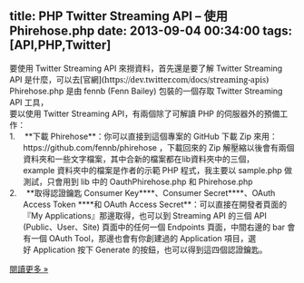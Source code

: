 title: PHP Twitter Streaming API – 使用 Phirehose.php
date: 2013-09-04 00:34:00
tags: [API,PHP,Twitter]
---

<div class="MsoNormal" style="mso-char-indent-count: 0; text-indent: 0cm;"><span style="font-family: &quot;新細明體&quot;,&quot;serif&quot;; mso-ascii-font-family: Calibri; mso-ascii-theme-font: minor-latin; mso-fareast-font-family: 新細明體; mso-fareast-theme-font: minor-fareast; mso-hansi-font-family: Calibri; mso-hansi-theme-font: minor-latin;">要使用 </span><span lang="EN-US">Twitter Streaming API </span><span style="font-family: &quot;新細明體&quot;,&quot;serif&quot;; mso-ascii-font-family: Calibri; mso-ascii-theme-font: minor-latin; mso-fareast-font-family: 新細明體; mso-fareast-theme-font: minor-fareast; mso-hansi-font-family: Calibri; mso-hansi-theme-font: minor-latin;">來撈資料，首先還是要了解 </span><span lang="EN-US">Twitter Streaming API</span> <span style="font-family: &quot;新細明體&quot;,&quot;serif&quot;; mso-ascii-font-family: Calibri; mso-ascii-theme-font: minor-latin; mso-fareast-font-family: 新細明體; mso-fareast-theme-font: minor-fareast; mso-hansi-font-family: Calibri; mso-hansi-theme-font: minor-latin;">是什麼，可以<span style="color: #38761d;"><!--看參考</span></span><span style="color: #38761d;">**<span style="font-family: &quot;新細明體&quot;,&quot;serif&quot;; mso-ascii-font-family: Calibri; mso-ascii-theme-font: minor-latin; mso-fareast-font-family: 新細明體; mso-fareast-theme-font: minor-fareast; mso-hansi-font-family: Calibri; mso-hansi-theme-font: minor-latin;">[這裡](http://veckcode.blogspot.tw/2013/09/twitter-apirest-api-streaming-api.html#more)</span>**<span lang="EN-US">(</span><span style="font-family: &quot;新細明體&quot;,&quot;serif&quot;; mso-ascii-font-family: Calibri; mso-ascii-theme-font: minor-latin; mso-fareast-font-family: 新細明體; mso-fareast-theme-font: minor-fareast; mso-hansi-font-family: Calibri; mso-hansi-theme-font: minor-latin;">因為我覺的官網說明還是有點模糊</span><span lang="EN-US">)</span><span style="font-family: &quot;新細明體&quot;,&quot;serif&quot;; mso-ascii-font-family: Calibri; mso-ascii-theme-font: minor-latin; mso-fareast-font-family: 新細明體; mso-fareast-theme-font: minor-fareast; mso-hansi-font-family: Calibri; mso-hansi-theme-font: minor-latin;">，或是直接</span>--></span><span style="font-family: &quot;新細明體&quot;,&quot;serif&quot;; mso-ascii-font-family: Calibri; mso-ascii-theme-font: minor-latin; mso-fareast-font-family: 新細明體; mso-fareast-theme-font: minor-fareast; mso-hansi-font-family: Calibri; mso-hansi-theme-font: minor-latin;">去</span><span style="font-family: &quot;新細明體&quot;,&quot;serif&quot;; mso-ascii-font-family: Calibri; mso-ascii-theme-font: minor-latin; mso-fareast-font-family: 新細明體; mso-fareast-theme-font: minor-fareast; mso-hansi-font-family: Calibri; mso-hansi-theme-font: minor-latin;">[官網](https://dev.twitter.com/docs/streaming-apis)</span></div>

<div class="MsoNormal" style="mso-char-indent-count: 0; text-indent: 0cm;"><span lang="EN-US">Phirehose.php </span><span style="font-family: &quot;新細明體&quot;,&quot;serif&quot;; mso-ascii-font-family: Calibri; mso-ascii-theme-font: minor-latin; mso-fareast-font-family: 新細明體; mso-fareast-theme-font: minor-fareast; mso-hansi-font-family: Calibri; mso-hansi-theme-font: minor-latin;">是由 </span><span lang="EN-US">fennb (Fenn Bailey) </span><span style="font-family: &quot;新細明體&quot;,&quot;serif&quot;; mso-ascii-font-family: Calibri; mso-ascii-theme-font: minor-latin; mso-fareast-font-family: 新細明體; mso-fareast-theme-font: minor-fareast; mso-hansi-font-family: Calibri; mso-hansi-theme-font: minor-latin;">包裝的一個存取 </span><span lang="EN-US">Twitter Streaming API </span><span style="font-family: &quot;新細明體&quot;,&quot;serif&quot;; mso-ascii-font-family: Calibri; mso-ascii-theme-font: minor-latin; mso-fareast-font-family: 新細明體; mso-fareast-theme-font: minor-fareast; mso-hansi-font-family: Calibri; mso-hansi-theme-font: minor-latin;">工具，</span></div>

<div class="MsoNormal" style="mso-char-indent-count: 0; text-indent: 0cm;"><span style="font-family: &quot;新細明體&quot;,&quot;serif&quot;; mso-ascii-font-family: Calibri; mso-ascii-theme-font: minor-latin; mso-fareast-font-family: 新細明體; mso-fareast-theme-font: minor-fareast; mso-hansi-font-family: Calibri; mso-hansi-theme-font: minor-latin;">要以使用 </span><span lang="EN-US">Twitter Streaming API</span><span style="font-family: &quot;新細明體&quot;,&quot;serif&quot;; mso-ascii-font-family: Calibri; mso-ascii-theme-font: minor-latin; mso-fareast-font-family: 新細明體; mso-fareast-theme-font: minor-fareast; mso-hansi-font-family: Calibri; mso-hansi-theme-font: minor-latin;">，有兩個除了可解讀 </span><span lang="EN-US">PHP </span><span style="font-family: &quot;新細明體&quot;,&quot;serif&quot;; mso-ascii-font-family: Calibri; mso-ascii-theme-font: minor-latin; mso-fareast-font-family: 新細明體; mso-fareast-theme-font: minor-fareast; mso-hansi-font-family: Calibri; mso-hansi-theme-font: minor-latin;">的伺服器外的預備工作：</span></div>

<div class="MsoNormal" style="mso-char-indent-count: 0; text-indent: 0cm;"><span style="font-family: &quot;新細明體&quot;,&quot;serif&quot;; mso-ascii-font-family: Calibri; mso-ascii-theme-font: minor-latin; mso-fareast-font-family: 新細明體; mso-fareast-theme-font: minor-fareast; mso-hansi-font-family: Calibri; mso-hansi-theme-font: minor-latin;">  
</span></div>

<div class="MsoListParagraph" style="margin-left: 18.0pt; mso-char-indent-count: 0; mso-list: l0 level1 lfo1; mso-para-margin-left: 0gd; text-indent: -18.0pt;"><span lang="EN-US">1.<span style="font-size: 7pt;">     </span> </span>**<span style="font-family: &quot;新細明體&quot;,&quot;serif&quot;; mso-ascii-font-family: Calibri; mso-ascii-theme-font: minor-latin; mso-fareast-font-family: 新細明體; mso-fareast-theme-font: minor-fareast; mso-hansi-font-family: Calibri; mso-hansi-theme-font: minor-latin;">下載 </span><span lang="EN-US">Phirehose</span>**<span style="font-family: &quot;新細明體&quot;,&quot;serif&quot;; mso-ascii-font-family: Calibri; mso-ascii-theme-font: minor-latin; mso-fareast-font-family: 新細明體; mso-fareast-theme-font: minor-fareast; mso-hansi-font-family: Calibri; mso-hansi-theme-font: minor-latin;">：你可以直接到這個專案的 </span><span lang="EN-US">GitHub </span><span style="font-family: &quot;新細明體&quot;,&quot;serif&quot;; mso-ascii-font-family: Calibri; mso-ascii-theme-font: minor-latin; mso-fareast-font-family: 新細明體; mso-fareast-theme-font: minor-fareast; mso-hansi-font-family: Calibri; mso-hansi-theme-font: minor-latin;">下載 </span><span lang="EN-US">Zip </span><span style="font-family: &quot;新細明體&quot;,&quot;serif&quot;; mso-ascii-font-family: Calibri; mso-ascii-theme-font: minor-latin; mso-fareast-font-family: 新細明體; mso-fareast-theme-font: minor-fareast; mso-hansi-font-family: Calibri; mso-hansi-theme-font: minor-latin;">來用：</span><span lang="EN-US">https://github.com/fennb/phirehose</span> <span style="font-family: &quot;新細明體&quot;,&quot;serif&quot;; mso-ascii-font-family: Calibri; mso-ascii-theme-font: minor-latin; mso-fareast-font-family: 新細明體; mso-fareast-theme-font: minor-fareast; mso-hansi-font-family: Calibri; mso-hansi-theme-font: minor-latin;">，下載回來的 </span><span lang="EN-US">Zip </span><span style="font-family: &quot;新細明體&quot;,&quot;serif&quot;; mso-ascii-font-family: Calibri; mso-ascii-theme-font: minor-latin; mso-fareast-font-family: 新細明體; mso-fareast-theme-font: minor-fareast; mso-hansi-font-family: Calibri; mso-hansi-theme-font: minor-latin;">解壓縮以後會有兩個資料夾和一些文字檔案，其中合新的檔案都在</span><span lang="EN-US">lib</span><span style="font-family: &quot;新細明體&quot;,&quot;serif&quot;; mso-ascii-font-family: Calibri; mso-ascii-theme-font: minor-latin; mso-fareast-font-family: 新細明體; mso-fareast-theme-font: minor-fareast; mso-hansi-font-family: Calibri; mso-hansi-theme-font: minor-latin;">資料夾中的三個，</span><span lang="EN-US">example </span><span style="font-family: &quot;新細明體&quot;,&quot;serif&quot;; mso-ascii-font-family: Calibri; mso-ascii-theme-font: minor-latin; mso-fareast-font-family: 新細明體; mso-fareast-theme-font: minor-fareast; mso-hansi-font-family: Calibri; mso-hansi-theme-font: minor-latin;">資料夾中的檔案是作者的示範 </span><span lang="EN-US">PHP </span><span style="font-family: &quot;新細明體&quot;,&quot;serif&quot;; mso-ascii-font-family: Calibri; mso-ascii-theme-font: minor-latin; mso-fareast-font-family: 新細明體; mso-fareast-theme-font: minor-fareast; mso-hansi-font-family: Calibri; mso-hansi-theme-font: minor-latin;">程式，我主要以 </span><span lang="EN-US">sample.php </span><span style="font-family: &quot;新細明體&quot;,&quot;serif&quot;; mso-ascii-font-family: Calibri; mso-ascii-theme-font: minor-latin; mso-fareast-font-family: 新細明體; mso-fareast-theme-font: minor-fareast; mso-hansi-font-family: Calibri; mso-hansi-theme-font: minor-latin;">做測試，只會用到 </span><span lang="EN-US">lib </span><span style="font-family: &quot;新細明體&quot;,&quot;serif&quot;; mso-ascii-font-family: Calibri; mso-ascii-theme-font: minor-latin; mso-fareast-font-family: 新細明體; mso-fareast-theme-font: minor-fareast; mso-hansi-font-family: Calibri; mso-hansi-theme-font: minor-latin;">中的 </span><span lang="EN-US">OauthPhirehose.php </span><span style="font-family: &quot;新細明體&quot;,&quot;serif&quot;; mso-ascii-font-family: Calibri; mso-ascii-theme-font: minor-latin; mso-fareast-font-family: 新細明體; mso-fareast-theme-font: minor-fareast; mso-hansi-font-family: Calibri; mso-hansi-theme-font: minor-latin;">和 </span><span lang="EN-US">Phirehose.php</span></div>

<div class="MsoListParagraph" style="margin-left: 18.0pt; mso-char-indent-count: 0; mso-list: l0 level1 lfo1; mso-para-margin-left: 0gd; text-indent: -18.0pt;"><span lang="EN-US">2.<span style="font-size: 7pt;">     </span> </span>**<span style="font-family: &quot;新細明體&quot;,&quot;serif&quot;; mso-ascii-font-family: Calibri; mso-ascii-theme-font: minor-latin; mso-fareast-font-family: 新細明體; mso-fareast-theme-font: minor-fareast; mso-hansi-font-family: Calibri; mso-hansi-theme-font: minor-latin;">取得認證鑰匙 </span><span lang="EN-US">Consumer Key</span>****<span style="font-family: &quot;新細明體&quot;,&quot;serif&quot;; mso-ascii-font-family: Calibri; mso-ascii-theme-font: minor-latin; mso-fareast-font-family: 新細明體; mso-fareast-theme-font: minor-fareast; mso-hansi-font-family: Calibri; mso-hansi-theme-font: minor-latin;">、</span><span lang="EN-US">Consumer Secret</span>****<span style="font-family: &quot;新細明體&quot;,&quot;serif&quot;; mso-ascii-font-family: Calibri; mso-ascii-theme-font: minor-latin; mso-fareast-font-family: 新細明體; mso-fareast-theme-font: minor-fareast; mso-hansi-font-family: Calibri; mso-hansi-theme-font: minor-latin;">、</span><span lang="EN-US">OAuth Access Token </span>****<span style="font-family: &quot;新細明體&quot;,&quot;serif&quot;; mso-ascii-font-family: Calibri; mso-ascii-theme-font: minor-latin; mso-fareast-font-family: 新細明體; mso-fareast-theme-font: minor-fareast; mso-hansi-font-family: Calibri; mso-hansi-theme-font: minor-latin;">和 </span><span lang="EN-US">OAuth Access Secret</span>**<span style="font-family: &quot;新細明體&quot;,&quot;serif&quot;; mso-ascii-font-family: Calibri; mso-ascii-theme-font: minor-latin; mso-fareast-font-family: 新細明體; mso-fareast-theme-font: minor-fareast; mso-hansi-font-family: Calibri; mso-hansi-theme-font: minor-latin;">：可以直接在開發者頁面的『</span><span lang="EN-US">My Applications</span><span style="font-family: &quot;新細明體&quot;,&quot;serif&quot;; mso-ascii-font-family: Calibri; mso-ascii-theme-font: minor-latin; mso-fareast-font-family: 新細明體; mso-fareast-theme-font: minor-fareast; mso-hansi-font-family: Calibri; mso-hansi-theme-font: minor-latin;">』那邊取得，也可以到 </span><span lang="EN-US">Streaming API </span><span style="font-family: &quot;新細明體&quot;,&quot;serif&quot;; mso-ascii-font-family: Calibri; mso-ascii-theme-font: minor-latin; mso-fareast-font-family: 新細明體; mso-fareast-theme-font: minor-fareast; mso-hansi-font-family: Calibri; mso-hansi-theme-font: minor-latin;">的三個 </span><span lang="EN-US">API (Public</span><span style="font-family: &quot;新細明體&quot;,&quot;serif&quot;; mso-ascii-font-family: Calibri; mso-ascii-theme-font: minor-latin; mso-fareast-font-family: 新細明體; mso-fareast-theme-font: minor-fareast; mso-hansi-font-family: Calibri; mso-hansi-theme-font: minor-latin;">、</span><span lang="EN-US">User</span><span style="font-family: &quot;新細明體&quot;,&quot;serif&quot;; mso-ascii-font-family: Calibri; mso-ascii-theme-font: minor-latin; mso-fareast-font-family: 新細明體; mso-fareast-theme-font: minor-fareast; mso-hansi-font-family: Calibri; mso-hansi-theme-font: minor-latin;">、</span><span lang="EN-US">Site) </span><span style="font-family: &quot;新細明體&quot;,&quot;serif&quot;; mso-ascii-font-family: Calibri; mso-ascii-theme-font: minor-latin; mso-fareast-font-family: 新細明體; mso-fareast-theme-font: minor-fareast; mso-hansi-font-family: Calibri; mso-hansi-theme-font: minor-latin;">頁面中的任何一個 </span><span lang="EN-US">Endpoints </span><span style="font-family: &quot;新細明體&quot;,&quot;serif&quot;; mso-ascii-font-family: Calibri; mso-ascii-theme-font: minor-latin; mso-fareast-font-family: 新細明體; mso-fareast-theme-font: minor-fareast; mso-hansi-font-family: Calibri; mso-hansi-theme-font: minor-latin;">頁面，中間右邊的 </span><span lang="EN-US">bar </span><span style="font-family: &quot;新細明體&quot;,&quot;serif&quot;; mso-ascii-font-family: Calibri; mso-ascii-theme-font: minor-latin; mso-fareast-font-family: 新細明體; mso-fareast-theme-font: minor-fareast; mso-hansi-font-family: Calibri; mso-hansi-theme-font: minor-latin;">會有一個 </span><span lang="EN-US">OAuth Tool</span><span style="font-family: &quot;新細明體&quot;,&quot;serif&quot;; mso-ascii-font-family: Calibri; mso-ascii-theme-font: minor-latin; mso-fareast-font-family: 新細明體; mso-fareast-theme-font: minor-fareast; mso-hansi-font-family: Calibri; mso-hansi-theme-font: minor-latin;">，那邊也會有你創建過的 </span><span lang="EN-US">Application </span><span style="font-family: &quot;新細明體&quot;,&quot;serif&quot;; mso-ascii-font-family: Calibri; mso-ascii-theme-font: minor-latin; mso-fareast-font-family: 新細明體; mso-fareast-theme-font: minor-fareast; mso-hansi-font-family: Calibri; mso-hansi-theme-font: minor-latin;">項目，選好 </span><span lang="EN-US">Application </span><span style="font-family: &quot;新細明體&quot;,&quot;serif&quot;; mso-ascii-font-family: Calibri; mso-ascii-theme-font: minor-latin; mso-fareast-font-family: 新細明體; mso-fareast-theme-font: minor-fareast; mso-hansi-font-family: Calibri; mso-hansi-theme-font: minor-latin;">按下 </span><span lang="EN-US">Generate </span><span style="font-family: &quot;新細明體&quot;,&quot;serif&quot;; mso-ascii-font-family: Calibri; mso-ascii-theme-font: minor-latin; mso-fareast-font-family: 新細明體; mso-fareast-theme-font: minor-fareast; mso-hansi-font-family: Calibri; mso-hansi-theme-font: minor-latin;">的按鈕，也可以得到這四個認證鑰匙。</span></div>

<div class="MsoListParagraph" style="margin-left: 18.0pt; mso-char-indent-count: 0; mso-list: l0 level1 lfo1; mso-para-margin-left: 0gd; text-indent: -18.0pt;"><span style="font-family: &quot;新細明體&quot;,&quot;serif&quot;; mso-ascii-font-family: Calibri; mso-ascii-theme-font: minor-latin; mso-fareast-font-family: 新細明體; mso-fareast-theme-font: minor-fareast; mso-hansi-font-family: Calibri; mso-hansi-theme-font: minor-latin;"></span>  
</div>

[閱讀更多 »](http://veckcode.blogspot.com/2013/09/php-twitter-streaming-api-phirehosephp.html#more)